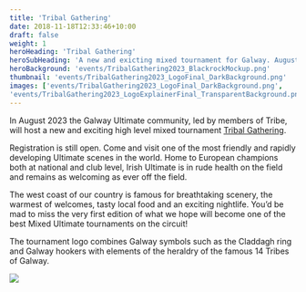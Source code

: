 ```yaml
---
title: 'Tribal Gathering'
date: 2018-11-18T12:33:46+10:00
draft: false
weight: 1
heroHeading: 'Tribal Gathering'
heroSubHeading: 'A new and exicting mixed tournament for Galway. August 12-13, 2023.'
heroBackground: 'events/TribalGathering2023_BlackrockMockup.png'
thumbnail: 'events/TribalGathering2023_LogoFinal_DarkBackground.png'
images: ['events/TribalGathering2023_LogoFinal_DarkBackground.png', 
'events/TribalGathering2023_LogoExplainerFinal_TransparentBackground.png','events/TribalGathering2023_BlackrockMockup.png','events/TribalGathering2023_MenloMockup.png']
---
```


In August 2023 the Galway Ultimate community, led by members of Tribe, will host a new and exciting high level mixed tournament [Tribal Gathering](https://www.tribalgatheringgalway.com). 

Registration is still open. Come and visit one of the most friendly and rapidly developing Ultimate scenes in the world. Home to European champions both at national and club level, Irish Ultimate is in rude health on the field and remains as welcoming as ever off the field. 

The west coast of our country is famous for breathtaking scenery, the warmest of welcomes, tasty local food and an exciting nightlife. You’d be mad to miss  the very first edition of what we hope will become one of the best Mixed Ultimate tournaments on the circuit! 

The tournament logo combines Galway symbols such as the Claddagh ring and Galway hookers with elements of the heraldry of the famous 14 Tribes of Galway. 


<div class="card">
<img src="/events/TribalGathering2023_LogoExplainerFinal_TransparentBackground.png" id="responsive-image"> 
</div>
